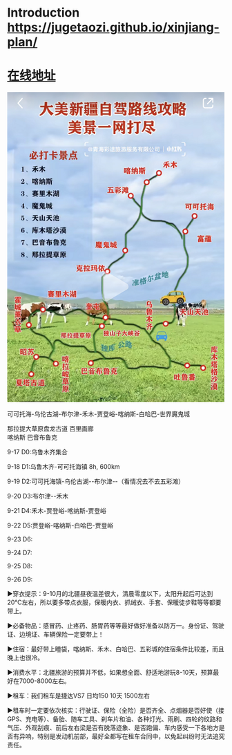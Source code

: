 <!--
 * @Author: 吴迪
 * @Date: 2021-09-07 21:18:59
 * @LastEditors: OBKoro1
 * @LastEditTime: 2021-09-12 16:08:01
-->
<!--
 * @Author: 吴迪
 * @Date: 2021-09-07 21:18:59
 * @LastEditors: OBKoro1
 * @LastEditTime: 2021-09-12 14:40:48
-->
# Introduction https://jugetaozi.github.io/xinjiang-plan/
# [在线地址](https://jugetaozi.github.io/xinjiang-plan/)

![](./note/img/4.png)

可可托海-乌伦古湖-布尔津-禾木-贾登峪-喀纳斯-白哈巴-世界魔鬼城

   那拉提大草原盘龙古道  百里画廊   
喀纳斯                  巴音布鲁克 


9-17 D0:乌鲁木齐集合

9-18 D1:乌鲁木齐-可可托海镇 8h, 600km

9-19 D2:可可托海镇-乌伦古湖--布尔津--（看情况去不去五彩滩）

9-20 D3:布尔津--禾木 

9-21 D4:禾木-贾登峪-喀纳斯-贾登峪

9-22 D5:贾登峪-喀纳斯-白哈巴-贾登峪

9-23 D6:

9-24 D7:

9-25 D8:

9-26 D9:

▶穿衣提示：9-10月的北疆昼夜温差很大，清晨零度以下，太阳升起后可达到20℃左右，所以要多带点衣服，保暖内衣、抓绒衣、手套、保暖徒步鞋等等都要带上。

▶必备物品：感冒药、止疼药、肠胃药等等最好做好准备以防万一。身份证、驾驶证、边境证、车辆保险一定要带上！

▶住宿：最好带上睡袋，喀纳斯、禾木、白哈巴、五彩城的住宿条件比较差，而且晚上也很冷。

▶消费水平：北疆旅游的预算并不低，如果想全面、舒适地游玩8-10天，预算最好在7000-8000左右。

▶租车：我们租车是捷达VS7  日均150  10天   1500左右

▶租车时一定要依次核实：行驶证、保险（全险）是否齐全、点烟器是否好使（接GPS、充电等）、备胎、随车工具、刹车片和油、各种灯光、雨刷、四轮的纹路和气压、外观刮痕、前后左右梁是否有脱落迹象、是否跑偏、车内感受一下各地方是否有异响，特别是发动机前部，最好全都写在租车合同中，以免起纠纷时无法追究责任。